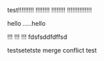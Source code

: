 test!!!!!!!!!
!!!!!!!!
!!!!!!!!
!!!!!!!!!!!!!!

hello
.....hello

!!!
!!!
!!!
fdsfsddfdffsd


testsetetste
merge conflict test